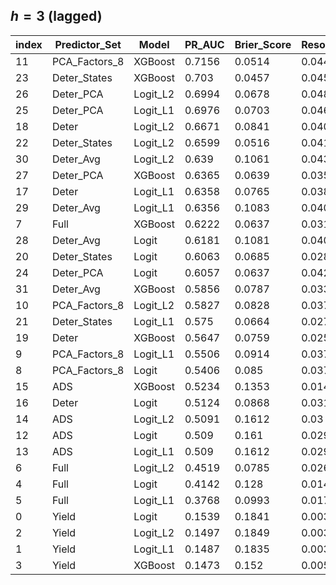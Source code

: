 ## $h=3$ (lagged)

|index|Predictor\_Set|Model|PR\_AUC|Brier\_Score|Resolution|Reliability|Uncertainty|ROC\_AUC|Num\_Forecasts|
|---|---|---|---|---|---|---|---|---|---|
|11|PCA\_Factors\_8|XGBoost|0\.7156|0\.0514|0\.0444|0\.0107|0\.0862|0\.9143|420|
|23|Deter\_States|XGBoost|0\.703|0\.0457|0\.0458|0\.0062|0\.0862|0\.9164|420|
|26|Deter\_PCA|Logit\_L2|0\.6994|0\.0678|0\.0481|0\.0294|0\.0862|0\.9547|420|
|25|Deter\_PCA|Logit\_L1|0\.6976|0\.0703|0\.0463|0\.0298|0\.0862|0\.9487|420|
|18|Deter|Logit\_L2|0\.6671|0\.0841|0\.0406|0\.038|0\.0862|0\.9435|420|
|22|Deter\_States|Logit\_L2|0\.6599|0\.0516|0\.0415|0\.0075|0\.0862|0\.8999|420|
|30|Deter\_Avg|Logit\_L2|0\.639|0\.1061|0\.0438|0\.0639|0\.0862|0\.9499|420|
|27|Deter\_PCA|XGBoost|0\.6365|0\.0639|0\.0353|0\.0142|0\.0862|0\.9086|420|
|17|Deter|Logit\_L1|0\.6358|0\.0765|0\.0388|0\.0288|0\.0862|0\.9474|420|
|29|Deter\_Avg|Logit\_L1|0\.6356|0\.1083|0\.0402|0\.0625|0\.0862|0\.9493|420|
|7|Full|XGBoost|0\.6222|0\.0637|0\.0314|0\.0103|0\.0862|0\.8961|420|
|28|Deter\_Avg|Logit|0\.6181|0\.1081|0\.0403|0\.0611|0\.0862|0\.9457|420|
|20|Deter\_States|Logit|0\.6063|0\.0685|0\.0288|0\.0112|0\.0862|0\.8723|420|
|24|Deter\_PCA|Logit|0\.6057|0\.0637|0\.0424|0\.0193|0\.0862|0\.9369|420|
|31|Deter\_Avg|XGBoost|0\.5856|0\.0787|0\.0333|0\.0269|0\.0862|0\.9155|420|
|10|PCA\_Factors\_8|Logit\_L2|0\.5827|0\.0828|0\.0379|0\.0341|0\.0862|0\.9315|420|
|21|Deter\_States|Logit\_L1|0\.575|0\.0664|0\.0274|0\.0094|0\.0862|0\.8424|420|
|19|Deter|XGBoost|0\.5647|0\.0759|0\.0258|0\.0172|0\.0862|0\.8905|420|
|9|PCA\_Factors\_8|Logit\_L1|0\.5506|0\.0914|0\.0373|0\.0412|0\.0862|0\.9161|420|
|8|PCA\_Factors\_8|Logit|0\.5406|0\.085|0\.0371|0\.0356|0\.0862|0\.8982|420|
|15|ADS|XGBoost|0\.5234|0\.1353|0\.0149|0\.0668|0\.0862|0\.8591|420|
|16|Deter|Logit|0\.5124|0\.0868|0\.0319|0\.0322|0\.0862|0\.9306|420|
|14|ADS|Logit\_L2|0\.5091|0\.1612|0\.03|0\.1056|0\.0862|0\.9088|420|
|12|ADS|Logit|0\.509|0\.161|0\.0299|0\.1055|0\.0862|0\.9083|420|
|13|ADS|Logit\_L1|0\.509|0\.1612|0\.0299|0\.1057|0\.0862|0\.9083|420|
|6|Full|Logit\_L2|0\.4519|0\.0785|0\.0267|0\.019|0\.0862|0\.8879|420|
|4|Full|Logit|0\.4142|0\.128|0\.0145|0\.0571|0\.0862|0\.857|420|
|5|Full|Logit\_L1|0\.3768|0\.0993|0\.0179|0\.0318|0\.0862|0\.8434|420|
|0|Yield|Logit|0\.1539|0\.1841|0\.0037|0\.1018|0\.0862|0\.6439|420|
|2|Yield|Logit\_L2|0\.1497|0\.1849|0\.0036|0\.1026|0\.0862|0\.6402|420|
|1|Yield|Logit\_L1|0\.1487|0\.1835|0\.0039|0\.1018|0\.0862|0\.6397|420|
|3|Yield|XGBoost|0\.1473|0\.152|0\.005|0\.0705|0\.0862|0\.6586|420|
